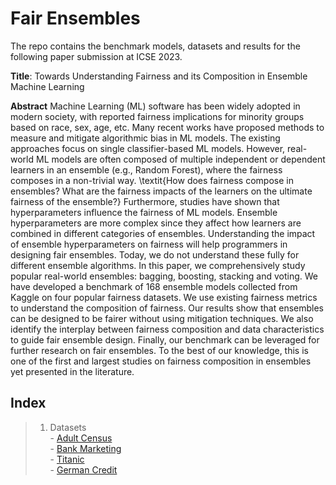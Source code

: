 # Fair Ensembles
The repo contains the benchmark models, datasets and results for the following paper submission at ICSE 2023.

**Title**: Towards Understanding Fairness and its Composition in Ensemble Machine Learning

**Abstract** Machine Learning (ML) software has been widely adopted in modern society, with reported fairness implications for minority groups based on race, sex, age, etc. Many recent works have proposed methods to measure and mitigate algorithmic bias in ML models. The existing approaches focus on single classifier-based ML models. However, real-world ML models are often composed of multiple independent or dependent learners in an ensemble (e.g., Random Forest), where the fairness composes in a non-trivial way. \textit{How does fairness compose in ensembles? What are the fairness impacts of the learners on the ultimate fairness of the ensemble?} Furthermore, studies have shown that hyperparameters influence the fairness of ML models. Ensemble hyperparameters are more complex since they affect how learners are combined in different categories of ensembles. Understanding the impact of ensemble hyperparameters on fairness will help programmers in designing fair ensembles. Today, we do not understand these fully for different ensemble algorithms. In this paper, we comprehensively study popular real-world ensembles: bagging, boosting, stacking and voting. We have developed a benchmark of 168 ensemble models collected from Kaggle on four popular fairness datasets. We use existing fairness metrics to understand the composition of fairness. Our results show that ensembles can be designed to be fairer without using mitigation techniques. We also identify the interplay between fairness composition and data characteristics to guide fair ensemble design. Finally, our benchmark can be leveraged for further research on fair ensembles. To the best of our knowledge, this is one of the first and largest studies on fairness composition in ensembles yet presented in the literature.

## Index

> 1. Datasets <br>
	- [Adult Census](https://gitlab.com/anonymousdot/fair-ensemble/-/tree/main/AdultNoteBook/Data) <br>
	- [Bank Marketing](BankMarketingNoteBook/Data) <br>
	- [Titanic](Titanic/Data) <br>
	- [German Credit](GermanCredit/Data) <br>